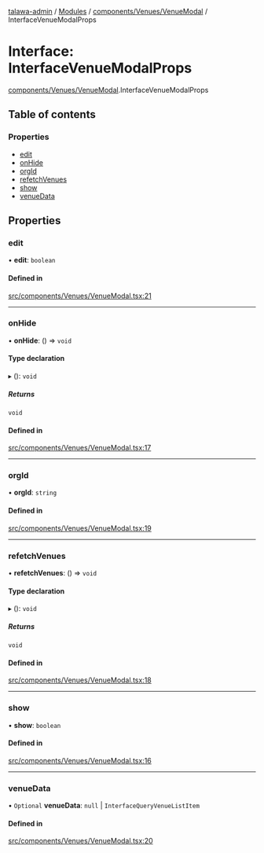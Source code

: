 [talawa-admin](../README.md) / [Modules](../modules.md) / [components/Venues/VenueModal](../modules/components_Venues_VenueModal.md) / InterfaceVenueModalProps

# Interface: InterfaceVenueModalProps

[components/Venues/VenueModal](../modules/components_Venues_VenueModal.md).InterfaceVenueModalProps

## Table of contents

### Properties

- [edit](components_Venues_VenueModal.InterfaceVenueModalProps.md#edit)
- [onHide](components_Venues_VenueModal.InterfaceVenueModalProps.md#onhide)
- [orgId](components_Venues_VenueModal.InterfaceVenueModalProps.md#orgid)
- [refetchVenues](components_Venues_VenueModal.InterfaceVenueModalProps.md#refetchvenues)
- [show](components_Venues_VenueModal.InterfaceVenueModalProps.md#show)
- [venueData](components_Venues_VenueModal.InterfaceVenueModalProps.md#venuedata)

## Properties

### edit

• **edit**: `boolean`

#### Defined in

[src/components/Venues/VenueModal.tsx:21](https://github.com/ice-009/talawa-admin/blob/843d265/src/components/Venues/VenueModal.tsx#L21)

___

### onHide

• **onHide**: () =\> `void`

#### Type declaration

▸ (): `void`

##### Returns

`void`

#### Defined in

[src/components/Venues/VenueModal.tsx:17](https://github.com/ice-009/talawa-admin/blob/843d265/src/components/Venues/VenueModal.tsx#L17)

___

### orgId

• **orgId**: `string`

#### Defined in

[src/components/Venues/VenueModal.tsx:19](https://github.com/ice-009/talawa-admin/blob/843d265/src/components/Venues/VenueModal.tsx#L19)

___

### refetchVenues

• **refetchVenues**: () =\> `void`

#### Type declaration

▸ (): `void`

##### Returns

`void`

#### Defined in

[src/components/Venues/VenueModal.tsx:18](https://github.com/ice-009/talawa-admin/blob/843d265/src/components/Venues/VenueModal.tsx#L18)

___

### show

• **show**: `boolean`

#### Defined in

[src/components/Venues/VenueModal.tsx:16](https://github.com/ice-009/talawa-admin/blob/843d265/src/components/Venues/VenueModal.tsx#L16)

___

### venueData

• `Optional` **venueData**: ``null`` \| `InterfaceQueryVenueListItem`

#### Defined in

[src/components/Venues/VenueModal.tsx:20](https://github.com/ice-009/talawa-admin/blob/843d265/src/components/Venues/VenueModal.tsx#L20)
